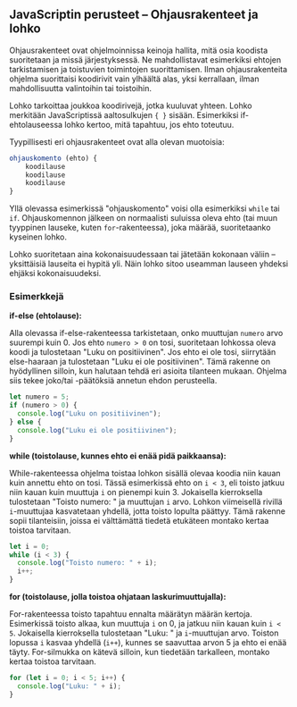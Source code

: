 
## JavaScriptin perusteet – Ohjausrakenteet ja lohko

Ohjausrakenteet ovat ohjelmoinnissa keinoja hallita, mitä osia koodista suoritetaan ja missä järjestyksessä. Ne mahdollistavat esimerkiksi ehtojen tarkistamisen ja toistuvien toimintojen suorittamisen. Ilman ohjausrakenteita ohjelma suorittaisi koodirivit vain ylhäältä alas, yksi kerrallaan, ilman mahdollisuutta valintoihin tai toistoihin.

Lohko tarkoittaa joukkoa koodirivejä, jotka kuuluvat yhteen. Lohko merkitään JavaScriptissä aaltosulkujen ```{ }``` sisään. Esimerkiksi if-ehtolauseessa lohko kertoo, mitä tapahtuu, jos ehto toteutuu.

Tyypillisesti eri ohjausrakenteet ovat alla olevan muotoisia:
```javascript
ohjauskomento (ehto) {
    koodilause
    koodilause
    koodilause
}
```

Yllä olevassa esimerkissä "ohjauskomento" voisi olla esimerkiksi ```while``` tai ```if```. Ohjauskomennon jälkeen on normaalisti suluissa oleva ehto (tai muun tyyppinen  lauseke, kuten ```for```-rakenteessa), joka määrää, suoritetaanko kyseinen lohko. 

Lohko suoritetaan aina kokonaisuudessaan tai jätetään kokonaan väliin – yksittäisiä lauseita ei hypitä yli. Näin lohko sitoo useamman lauseen yhdeksi ehjäksi kokonaisuudeksi.

### Esimerkkejä

**if-else (ehtolause):**

Alla olevassa if-else-rakenteessa tarkistetaan, onko muuttujan ```numero``` arvo suurempi kuin 0. Jos ehto ```numero > 0``` on tosi, suoritetaan lohkossa oleva koodi ja tulostetaan "Luku on positiivinen". Jos ehto ei ole tosi, siirrytään else-haaraan ja tulostetaan "Luku ei ole positiivinen". Tämä rakenne on hyödyllinen silloin, kun halutaan tehdä eri asioita tilanteen mukaan. Ohjelma siis tekee joko/tai -päätöksiä annetun ehdon perusteella.

```javascript
let numero = 5;
if (numero > 0) {
  console.log("Luku on positiivinen");
} else {
  console.log("Luku ei ole positiivinen");
}
```

**while (toistolause, kunnes ehto ei enää pidä paikkaansa):**

While-rakenteessa ohjelma toistaa lohkon sisällä olevaa koodia niin kauan kuin annettu ehto on tosi. Tässä esimerkissä ehto on ```i < 3```, eli toisto jatkuu niin kauan kuin muuttuja ```i``` on pienempi kuin 3. Jokaisella kierroksella tulostetaan "Toisto numero: " ja muuttujan ```i``` arvo. Lohkon viimeisellä rivillä ```i```-muuttujaa kasvatetaan yhdellä, jotta toisto lopulta päättyy. Tämä rakenne sopii tilanteisiin, joissa ei välttämättä tiedetä etukäteen montako kertaa toistoa tarvitaan.

```javascript
let i = 0;
while (i < 3) {
  console.log("Toisto numero: " + i);
  i++;
}
```

**for (toistolause, jolla toistoa ohjataan laskurimuuttujalla):**

For-rakenteessa toisto tapahtuu ennalta määrätyn määrän kertoja. Esimerkissä toisto alkaa, kun muuttuja ```i``` on 0, ja jatkuu niin kauan kuin ```i < 5```. Jokaisella kierroksella tulostetaan "Luku: " ja ```i```-muuttujan arvo. Toiston lopussa ```i``` kasvaa yhdellä (```i++```), kunnes se saavuttaa arvon 5 ja ehto ei enää täyty. For-silmukka on kätevä silloin, kun tiedetään tarkalleen, montako kertaa toistoa tarvitaan.

```javascript
for (let i = 0; i < 5; i++) {
  console.log("Luku: " + i);
}
```
